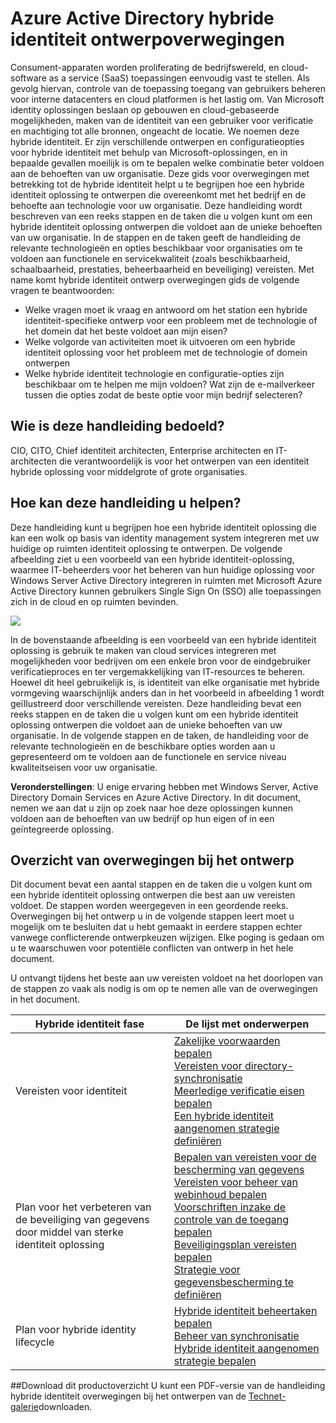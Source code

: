 <properties
    pageTitle="Azure Active Directory hybride identiteit overwegingen bij het ontwerp - overzicht | Microsoft Azure"
    description="Overzicht en gids voor overwegingen met betrekking tot de hybride identiteit inhoud in kaart"
    documentationCenter=""
    services="active-directory"
    authors="billmath"
    manager="femila"
    editor=""/>

<tags
    ms.service="active-directory"
    ms.devlang="na"
    ms.topic="article"
    ms.tgt_pltfrm="na"
    ms.workload="identity" 
    ms.date="08/08/2016"
    ms.author="billmath"/>

# <a name="azure-active-directory-hybrid-identity-design-considerations"></a>Azure Active Directory hybride identiteit ontwerpoverwegingen

Consument-apparaten worden proliferating de bedrijfswereld, en cloud-software as a service (SaaS) toepassingen eenvoudig vast te stellen. Als gevolg hiervan, controle van de toepassing toegang van gebruikers beheren voor interne datacenters en cloud platformen is het lastig om.  Van Microsoft identity oplossingen beslaan op gebouwen en cloud-gebaseerde mogelijkheden, maken van de identiteit van een gebruiker voor verificatie en machtiging tot alle bronnen, ongeacht de locatie. We noemen deze hybride identiteit. Er zijn verschillende ontwerpen en configuratieopties voor hybride identiteit met behulp van Microsoft-oplossingen, en in bepaalde gevallen moeilijk is om te bepalen welke combinatie beter voldoen aan de behoeften van uw organisatie. Deze gids voor overwegingen met betrekking tot de hybride identiteit helpt u te begrijpen hoe een hybride identiteit oplossing te ontwerpen die overeenkomt met het bedrijf en de behoefte aan technologie voor uw organisatie.  Deze handleiding wordt beschreven van een reeks stappen en de taken die u volgen kunt om een hybride identiteit oplossing ontwerpen die voldoet aan de unieke behoeften van uw organisatie. In de stappen en de taken geeft de handleiding de relevante technologieën en opties beschikbaar voor organisaties om te voldoen aan functionele en servicekwaliteit (zoals beschikbaarheid, schaalbaarheid, prestaties, beheerbaarheid en beveiliging) vereisten. Met name komt hybride identiteit ontwerp overwegingen gids de volgende vragen te beantwoorden: 

- Welke vragen moet ik vraag en antwoord om het station een hybride identiteit-specifieke ontwerp voor een probleem met de technologie of het domein dat het beste voldoet aan mijn eisen?
- Welke volgorde van activiteiten moet ik uitvoeren om een hybride identiteit oplossing voor het probleem met de technologie of domein ontwerpen 
- Welke hybride identiteit technologie en configuratie-opties zijn beschikbaar om te helpen me mijn voldoen? Wat zijn de e-mailverkeer tussen die opties zodat de beste optie voor mijn bedrijf selecteren?


## <a name="who-is-this-guide-intended-for"></a>Wie is deze handleiding bedoeld?
 CIO, CITO, Chief identiteit architecten, Enterprise architecten en IT-architecten die verantwoordelijk is voor het ontwerpen van een identiteit hybride oplossing voor middelgrote of grote organisaties.

## <a name="how-can-this-guide-help-you"></a>Hoe kan deze handleiding u helpen? 
Deze handleiding kunt u begrijpen hoe een hybride identiteit oplossing die kan een wolk op basis van identity management system integreren met uw huidige op ruimten identiteit oplossing te ontwerpen. De volgende afbeelding ziet u een voorbeeld van een hybride identiteit-oplossing, waarmee IT-beheerders voor het beheren van hun huidige oplossing voor Windows Server Active Directory integreren in ruimten met Microsoft Azure Active Directory kunnen gebruikers Single Sign On (SSO) alle toepassingen zich in de cloud en op ruimten bevinden.

![](./media/hybrid-id-design-considerations/hybridID-example.png)


In de bovenstaande afbeelding is een voorbeeld van een hybride identiteit oplossing is gebruik te maken van cloud services integreren met mogelijkheden voor bedrijven om een enkele bron voor de eindgebruiker verificatieproces en ter vergemakkelijking van IT-resources te beheren. Hoewel dit heel gebruikelijk is, is identiteit van elke organisatie met hybride vormgeving waarschijnlijk anders dan in het voorbeeld in afbeelding 1 wordt geïllustreerd door verschillende vereisten. Deze handleiding bevat een reeks stappen en de taken die u volgen kunt om een hybride identiteit oplossing ontwerpen die voldoet aan de unieke behoeften van uw organisatie. In de volgende stappen en de taken, de handleiding voor de relevante technologieën en de beschikbare opties worden aan u gepresenteerd om te voldoen aan de functionele en service niveau kwaliteitseisen voor uw organisatie.

**Veronderstellingen**: U enige ervaring hebben met Windows Server, Active Directory Domain Services en Azure Active Directory. In dit document, nemen we aan dat u zijn op zoek naar hoe deze oplossingen kunnen voldoen aan de behoeften van uw bedrijf op hun eigen of in een geïntegreerde oplossing.

## <a name="design-considerations-overview"></a>Overzicht van overwegingen bij het ontwerp
Dit document bevat een aantal stappen en de taken die u volgen kunt om een hybride identiteit oplossing ontwerpen die best aan uw vereisten voldoet. De stappen worden weergegeven in een geordende reeks. Overwegingen bij het ontwerp u in de volgende stappen leert moet u mogelijk om te besluiten dat u hebt gemaakt in eerdere stappen echter vanwege conflicterende ontwerpkeuzen wijzigen. Elke poging is gedaan om u te waarschuwen voor potentiële conflicten van ontwerp in het hele document. 

U ontvangt tijdens het beste aan uw vereisten voldoet na het doorlopen van de stappen zo vaak als nodig is om op te nemen alle van de overwegingen in het document. 

| Hybride identiteit fase                                             | De lijst met onderwerpen                                                                                                                                                                                       |
|-------------------------------------------------------------------|--------------------------------------------------------------------------------------------------------------------------------------------------------------------------------------------------|
| Vereisten voor identiteit                                   | [Zakelijke voorwaarden bepalen](active-directory-hybrid-identity-design-considerations-business-needs.md)<br> [Vereisten voor directory-synchronisatie](active-directory-hybrid-identity-design-considerations-directory-sync-requirements.md)<br> [Meerledige verificatie eisen bepalen](active-directory-hybrid-identity-design-considerations-multifactor-auth-requirements.md)<br> [Een hybride identiteit aangenomen strategie definiëren](active-directory-hybrid-identity-design-considerations-identity-adoption-strategy.md)                       |
| Plan voor het verbeteren van de beveiliging van gegevens door middel van sterke identiteit oplossing | [Bepalen van vereisten voor de bescherming van gegevens](active-directory-hybrid-identity-design-considerations-dataprotection-requirements.md) <br> [Vereisten voor beheer van webinhoud bepalen](active-directory-hybrid-identity-design-considerations-contentmgt-requirements.md)<br> [Voorschriften inzake de controle van de toegang bepalen](active-directory-hybrid-identity-design-considerations-accesscontrol-requirements.md)<br> [Beveiligingsplan vereisten bepalen](active-directory-hybrid-identity-design-considerations-incident-response-requirements.md) <br> [Strategie voor gegevensbescherming te definiëren](active-directory-hybrid-identity-design-considerations-data-protection-strategy.md)  |
| Plan voor hybride identity lifecycle                                | [Hybride identiteit beheertaken bepalen](active-directory-hybrid-identity-design-considerations-hybrid-id-management-tasks.md) <br> [Beheer van synchronisatie](active-directory-hybrid-identity-design-considerations-hybrid-id-management-tasks.md)<br> [Hybride identiteit aangenomen strategie bepalen](active-directory-hybrid-identity-design-considerations-lifecycle-adoption-strategy.md) |     


##<a name="download-this-guide"></a>Download dit productoverzicht
U kunt een PDF-versie van de handleiding hybride identiteit overwegingen bij het ontwerpen van de [Technet-galerie](https://gallery.technet.microsoft.com/Azure-Hybrid-Identity-b06c8288)downloaden. 

                                                             
